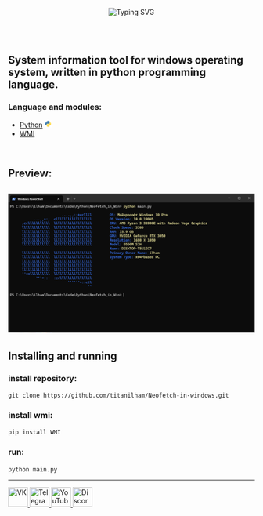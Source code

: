 <p align="center">
<img src="https://readme-typing-svg.demolab.com?font=Play&size=30&pause=1000&color=00AEF0&random=false&width=435&lines=Neofetch+in+windows&center=true" alt="Typing SVG" title="Neofetch in windows"/>
</p>

<br>
<br>

## <div title="General information">System information tool for windows operating system, written in python programming language.</div>

### Language and modules:

* [Python](https://www.python.org/) <img src="https://raw.githubusercontent.com/devicons/devicon/1119b9f84c0290e0f0b38982099a2bd027a48bf1/icons/python/python-original.svg" width="15" height="15" title="Python"/>
* [WMI](https://pypi.org/project/WMI/) <img src="https://pypi.org/static/images/logo-small.2a411bc6.svg" width="15" height="15"/>

<br>

<h2>Preview:<h2/>
<img src="https://github.com/titanilham/Neofetch-in-windows/blob/main/src/image_2024-03-31_12-31-27.png?raw=true" title="Preview"/>
  
## Installing and running 

### install repository:
```
git clone https://github.com/titanilham/Neofetch-in-windows.git
```

### install wmi:                                                                              
```
pip install WMI
```

### run:
```
python main.py
```

---
<div id="badges">
  <a href="https://vk.com/aniime_guy" >
    <img src="https://img.icons8.com/?size=512&id=13977&format=png"width="40" height="40" title="VK"/>
  </a>
  <a href="https://t.me/Ilham06">
    <img src="https://img.icons8.com/?size=512&id=63306&format=png"width="40" height="40" title="Telegram"/>
  </a> 
  <a href="https://www.youtube.com/channel/UC9m1N5x0OXWihGpR50Yk35g">
   <img src="https://github.com/titanilham/titanilham/assets/86422270/51f7c427-b7b3-4591-9243-2f2c3465d742" width="40" height="40" title="YouTube"/>
  </a>
  <a href="https://discord.com/channels/1019531122239094794/1019531122239094801">
    <img src="https://www.freepnglogos.com/uploads/discord-logo-png/discord-logo-logodownload-download-logotipos-1.png" width="40" height="40" title="Discord"/>
  </a>
</div>
